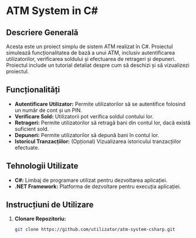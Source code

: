 # ATM System in C#

## Descriere Generală
Acesta este un proiect simplu de sistem ATM realizat în C#. Proiectul simulează funcționalitatea de bază a unui ATM, inclusiv autentificarea utilizatorilor, verificarea soldului și efectuarea de retrageri și depuneri. Proiectul include un tutorial detaliat despre cum să deschizi și să vizualizezi proiectul.

## Funcționalități

- **Autentificare Utilizator:** Permite utilizatorilor să se autentifice folosind un număr de cont și un PIN.
- **Verificare Sold:** Utilizatorii pot verifica soldul contului lor.
- **Retrageri:** Permite utilizatorilor să retragă bani din contul lor, dacă există suficient sold.
- **Depuneri:** Permite utilizatorilor să depună bani în contul lor.
- **Istoricul Tranzacțiilor:** (Opțional) Vizualizarea istoricului tranzacțiilor efectuate.

## Tehnologii Utilizate

- **C#:** Limbaj de programare utilizat pentru dezvoltarea aplicației.
- **.NET Framework:** Platforma de dezvoltare pentru execuția aplicației.

## Instrucțiuni de Utilizare

1. **Clonare Repozitoriu:**
   ```bash
   git clone https://github.com/utilizator/atm-system-csharp.git
